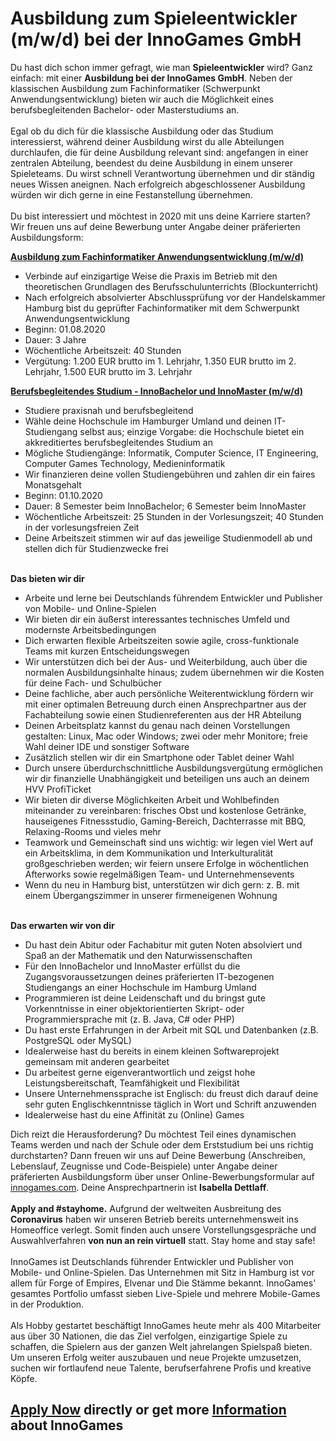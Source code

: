<h1>Ausbildung zum Spieleentwickler (m/w/d) bei der InnoGames GmbH</h1>
<p>Du hast dich schon immer gefragt, wie man <strong>Spieleentwickler</strong> wird? Ganz einfach: mit einer <strong>Ausbildung bei der InnoGames GmbH</strong>. Neben der klassischen Ausbildung zum Fachinformatiker (Schwerpunkt Anwendungsentwicklung) bieten wir auch die M&ouml;glichkeit eines berufsbegleitenden Bachelor- oder Masterstudiums an.<br /><br />Egal ob du dich f&uuml;r die klassische Ausbildung oder das Studium interessierst, w&auml;hrend deiner Ausbildung wirst du alle Abteilungen durchlaufen, die f&uuml;r deine Ausbildung relevant sind: angefangen in einer zentralen Abteilung, beendest du deine Ausbildung in einem unserer Spieleteams. Du wirst schnell Verantwortung &uuml;bernehmen und dir st&auml;ndig neues Wissen aneignen. Nach erfolgreich abgeschlossener Ausbildung w&uuml;rden wir dich gerne in eine Festanstellung &uuml;bernehmen.<br /><br />Du bist interessiert und m&ouml;chtest in 2020 mit uns deine Karriere starten? Wir freuen uns auf deine Bewerbung unter Angabe deiner pr&auml;ferierten Ausbildungsform:</p><p><strong><u>Ausbildung zum Fachinformatiker Anwendungsentwicklung (m/w/d)</u></strong></p><ul><li>Verbinde auf einzigartige Weise die Praxis im Betrieb mit den theoretischen Grundlagen des Berufsschulunterrichts (Blockunterricht)</li><li>Nach erfolgreich absolvierter Abschlusspr&uuml;fung vor der Handelskammer Hamburg bist du gepr&uuml;fter Fachinformatiker mit dem Schwerpunkt Anwendungsentwicklung</li><li>Beginn: 01.08.2020</li><li>Dauer: 3 Jahre</li><li>W&ouml;chentliche Arbeitszeit: 40 Stunden</li><li>Verg&uuml;tung: 1.200 EUR brutto im 1. Lehrjahr, 1.350 EUR brutto&nbsp;im 2. Lehrjahr, 1.500 EUR brutto im 3. Lehrjahr</li></ul><p><strong><u>Berufsbegleitendes Studium -&nbsp;InnoBachelor und InnoMaster (m/w/d)</u></strong></p><ul><li>Studiere praxisnah und berufsbegleitend</li><li>W&auml;hle deine Hochschule im Hamburger Umland und deinen IT-Studiengang selbst aus; einzige Vorgabe: die Hochschule bietet ein akkreditiertes berufsbegleitendes Studium an</li><li>M&ouml;gliche Studieng&auml;nge: Informatik, Computer Science, IT Engineering, Computer Games Technology, Medieninformatik</li><li>Wir finanzieren deine vollen Studiengeb&uuml;hren und zahlen dir ein faires Monatsgehalt</li><li>Beginn: 01.10.2020</li><li>Dauer: 8 Semester beim InnoBachelor; 6 Semester beim InnoMaster</li><li>W&ouml;chentliche Arbeitszeit: 25 Stunden in der Vorlesungszeit; 40 Stunden in der vorlesungsfreien Zeit</li><li>Deine Arbeitszeit stimmen wir auf das jeweilige Studienmodell ab und stellen dich f&uuml;r Studienzwecke frei</li></ul><p><strong><br />Das bieten wir dir</strong></p><ul><li>Arbeite und lerne bei Deutschlands f&uuml;hrendem Entwickler und Publisher von Mobile- und Online-Spielen</li><li>Wir bieten dir ein &auml;u&szlig;erst interessantes technisches Umfeld und modernste Arbeitsbedingungen</li><li>Dich erwarten flexible Arbeitszeiten sowie agile, cross-funktionale Teams mit kurzen Entscheidungswegen</li><li>Wir unterst&uuml;tzen dich bei der Aus- und Weiterbildung, auch &uuml;ber die normalen Ausbildungsinhalte hinaus; zudem &uuml;bernehmen wir die Kosten f&uuml;r deine Fach- und Schulb&uuml;cher&nbsp;</li><li>Deine fachliche, aber auch pers&ouml;nliche Weiterentwicklung f&ouml;rdern wir mit einer optimalen Betreuung durch einen Ansprechpartner aus der Fachabteilung sowie einen Studienreferenten aus der HR Abteilung</li><li>Deinen Arbeitsplatz kannst du genau nach deinen Vorstellungen gestalten: Linux, Mac oder Windows; zwei oder mehr Monitore; freie Wahl deiner IDE und sonstiger Software</li><li>Zus&auml;tzlich stellen wir dir ein Smartphone oder Tablet deiner Wahl&nbsp;</li><li>Durch unsere &uuml;berdurchschnittliche Ausbildungsverg&uuml;tung erm&ouml;glichen wir dir finanzielle Unabh&auml;ngigkeit und beteiligen uns auch an deinem HVV ProfiTicket</li><li>Wir bieten dir diverse M&ouml;glichkeiten Arbeit und Wohlbefinden miteinander zu vereinbaren: frisches Obst und kostenlose Getr&auml;nke, hauseigenes Fitnessstudio, Gaming-Bereich, Dachterrasse mit BBQ, Relaxing-Rooms und vieles mehr&nbsp;</li><li>Teamwork und Gemeinschaft sind uns wichtig: wir legen viel Wert auf ein Arbeitsklima, in dem Kommunikation und Interkulturalit&auml;t gro&szlig;geschrieben werden; wir feiern unsere Erfolge in w&ouml;chentlichen Afterworks sowie regelm&auml;&szlig;igen Team- und Unternehmensevents</li><li>Wenn du neu in Hamburg bist, unterst&uuml;tzen wir dich gern: z. B. mit einem &Uuml;bergangszimmer in unserer firmeneigenen Wohnung</li></ul><p><strong><br /></strong><strong>Das erwarten wir von dir</strong></p><ul><li>Du hast dein Abitur oder Fachabitur mit guten Noten absolviert und Spa&szlig; an der Mathematik und den Naturwissenschaften</li><li>F&uuml;r den InnoBachelor und InnoMaster erf&uuml;llst du die Zugangsvoraussetzungen deines pr&auml;ferierten IT-bezogenen Studiengangs an einer Hochschule im Hamburg Umland</li><li>Programmieren ist deine Leidenschaft und du bringst gute Vorkenntnisse in einer objektorientierten Skript- oder Programmiersprache mit (z. B. Java, C# oder PHP)</li><li>Du hast erste Erfahrungen in der Arbeit mit SQL und Datenbanken (z.B. PostgreSQL oder MySQL)</li><li>Idealerweise hast du bereits in einem kleinen Softwareprojekt gemeinsam mit anderen gearbeitet</li><li>Du arbeitest gerne eigenverantwortlich und zeigst hohe Leistungsbereitschaft, Teamf&auml;higkeit und Flexibilit&auml;t</li><li>Unsere Unternehmenssprache ist Englisch: du freust dich darauf deine sehr guten Englischkenntnisse t&auml;glich in Wort und Schrift anzuwenden</li><li>Idealerweise hast du eine Affinit&auml;t zu (Online) Games</li></ul><p>Dich reizt die Herausforderung? Du m&ouml;chtest Teil eines dynamischen Teams werden und nach der Schule oder dem Erststudium bei uns richtig durchstarten? Dann freuen wir uns auf Deine Bewerbung (Anschreiben, Lebenslauf, Zeugnisse und Code-Beispiele)&nbsp;unter Angabe deiner pr&auml;ferierten Ausbildungsform &uuml;ber unser Online-Bewerbungsformular auf <a href="http://innogames.com">innogames.com</a>. Deine Ansprechpartnerin ist <strong>Isabella Dettlaff</strong>.<br /> <br /> <strong>Apply and #stayhome.</strong> Aufgrund der weltweiten Ausbreitung des <strong>Coronavirus</strong> haben wir unseren Betrieb bereits unternehmensweit ins Homeoffice verlegt. Somit finden auch unsere Vorstellungsgespr&auml;che und Auswahlverfahren <strong>von nun an rein virtuell</strong> statt. Stay home and stay safe!<br /> <br /> InnoGames ist Deutschlands f&uuml;hrender Entwickler und Publisher von Mobile- und Online-Spielen. Das Unternehmen mit Sitz in Hamburg ist vor allem f&uuml;r Forge of Empires, Elvenar und Die St&auml;mme bekannt. InnoGames' gesamtes Portfolio umfasst sieben Live-Spiele und mehrere Mobile-Games in der Produktion.<br /> <br /> Als Hobby gestartet besch&auml;ftigt InnoGames heute mehr als 400 Mitarbeiter aus &uuml;ber 30 Nationen, die das Ziel verfolgen, einzigartige Spiele zu schaffen, die Spielern aus der ganzen Welt jahrelangen Spielspa&szlig; bieten. Um unseren Erfolg weiter auszubauen und neue Projekte umzusetzen, suchen wir fortlaufend neue Talente, berufserfahrene Profis und kreative K&ouml;pfe.</p>

<h2><a href="https://jobs.jobvite.com/careers/innogames/job//orVGcfwY/apply?__jvst=Job+Board&__jvsd=github_jobs_repo">Apply Now</a> directly or get more <a href="https://www.innogames.com/career/detail/job/ausbildung-zum-spieleentwickler-m-w-d-bei-der-innogames-gmbh/?s=github_jobs_repo">Information</a> about InnoGames</h2>